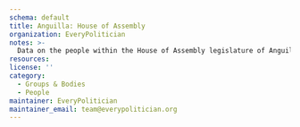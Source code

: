 ```yaml
---
schema: default
title: Anguilla: House of Assembly
organization: EveryPolitician
notes: >-
  Data on the people within the House of Assembly legislature of Anguilla.
resources:
license: ''
category:
  - Groups & Bodies
  - People
maintainer: EveryPolitician
maintainer_email: team@everypolitician.org
---
```

